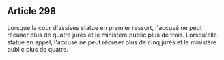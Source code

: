 Article 298
----
Lorsque la cour d'assises statue en premier ressort, l'accusé ne peut récuser
plus de quatre jurés et le ministère public plus de trois. Lorsqu'elle statue en
appel, l'accusé ne peut récuser plus de cinq jurés et le ministère public plus
de quatre.
